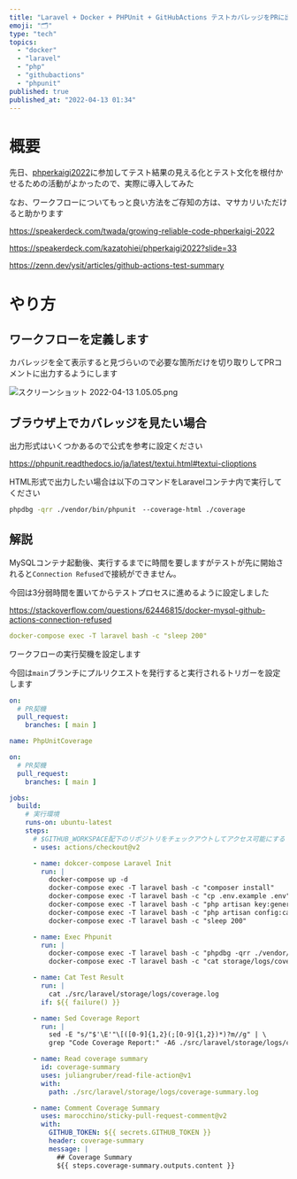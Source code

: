 ```yaml
---
title: "Laravel + Docker + PHPUnit + GitHubActions テストカバレッジをPRに出力する"
emoji: "🗂️"
type: "tech"
topics:
  - "docker"
  - "laravel"
  - "php"
  - "githubactions"
  - "phpunit"
published: true
published_at: "2022-04-13 01:34"
---
```


# 概要

先日、[phperkaigi2022](https://phperkaigi.jp/2022/)に参加してテスト結果の見える化とテスト文化を根付かせるための活動がよかったので、実際に導入してみた

なお、ワークフローについてもっと良い方法をご存知の方は、マサカリいただけると助かります

https://speakerdeck.com/twada/growing-reliable-code-phperkaigi-2022

https://speakerdeck.com/kazatohiei/phperkaigi2022?slide=33

https://zenn.dev/ysit/articles/github-actions-test-summary

# やり方

## ワークフローを定義します

カバレッジを全て表示すると見づらいので必要な箇所だけを切り取りしてPRコメントに出力するようにします

![スクリーンショット 2022-04-13 1.05.05.png](https://qiita-image-store.s3.ap-northeast-1.amazonaws.com/0/555632/39fd7965-6516-fa12-6735-c8b5807ec9c6.png)

## ブラウザ上でカバレッジを見たい場合

出力形式はいくつかあるので公式を参考に設定ください

https://phpunit.readthedocs.io/ja/latest/textui.html#textui-clioptions

HTML形式で出力したい場合は以下のコマンドをLaravelコンテナ内で実行してください

```bash
phpdbg -qrr ./vendor/bin/phpunit　--coverage-html ./coverage
``` 

## 解説

MySQLコンテナ起動後、実行するまでに時間を要しますがテストが先に開始されると`Connection Refused`で接続ができません。

今回は3分弱時間を置いてからテストプロセスに進めるように設定しました

https://stackoverflow.com/questions/62446815/docker-mysql-github-actions-connection-refused

```yml
docker-compose exec -T laravel bash -c "sleep 200"
```

ワークフローの実行契機を設定します

今回は`main`ブランチにプルリクエストを発行すると実行されるトリガーを設定します

```yml
on:
  # PR契機
  pull_request:
    branches: [ main ]
```


```yml:.github/workflows/test.yml
name: PhpUnitCoverage

on:
  # PR契機
  pull_request:
    branches: [ main ]

jobs:
  build:
    # 実行環境
    runs-on: ubuntu-latest
    steps:
      # $GITHUB_WORKSPACE配下のリポジトリをチェックアウトしてアクセス可能にする
      - uses: actions/checkout@v2

      - name: dokcer-compose Laravel Init
        run: |
          docker-compose up -d
          docker-compose exec -T laravel bash -c "composer install"
          docker-compose exec -T laravel bash -c "cp .env.example .env"
          docker-compose exec -T laravel bash -c "php artisan key:generate"
          docker-compose exec -T laravel bash -c "php artisan config:cache"
          docker-compose exec -T laravel bash -c "sleep 200"

      - name: Exec Phpunit
        run: |
          docker-compose exec -T laravel bash -c "phpdbg -qrr ./vendor/bin/phpunit --coverage-text --colors=never > storage/logs/coverage.log"
          docker-compose exec -T laravel bash -c "cat storage/logs/coverage.log"

      - name: Cat Test Result
        run: |
          cat ./src/laravel/storage/logs/coverage.log
        if: ${{ failure() }}

      - name: Sed Coverage Report
        run: |
          sed -E "s/"$'\E'"\[([0-9]{1,2}(;[0-9]{1,2})*)?m//g" | \
          grep "Code Coverage Report:" -A6 ./src/laravel/storage/logs/coverage.log | sed -e "s/^ *//" | sed -e "s/ *$//" | sed -e "/^ *$/d" > ./src/laravel/storage/logs/coverage-summary.log

      - name: Read coverage summary
        id: coverage-summary
        uses: juliangruber/read-file-action@v1
        with:
          path: ./src/laravel/storage/logs/coverage-summary.log

      - name: Comment Coverage Summary
        uses: marocchino/sticky-pull-request-comment@v2
        with:
          GITHUB_TOKEN: ${{ secrets.GITHUB_TOKEN }}
          header: coverage-summary
          message: |
            ## Coverage Summary
            ${{ steps.coverage-summary.outputs.content }}
```
